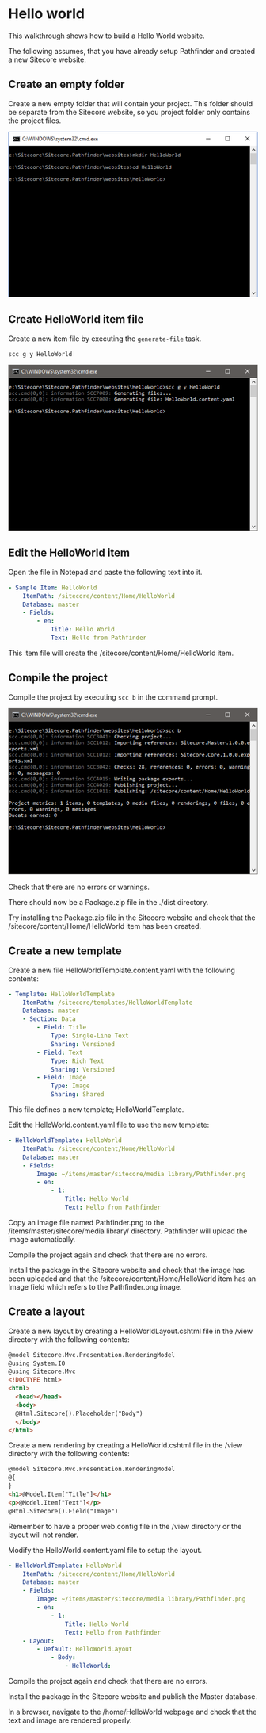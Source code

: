 # Hello world

This walkthrough shows how to build a Hello World website.

The following assumes, that you have already setup Pathfinder and created a new Sitecore website.

## Create an empty folder

Create a new empty folder that will contain your project. This folder should be separate from the
Sitecore website, so you project folder only contains the project files.

![CreateFolder](CreateFolder.png)

## Create HelloWorld item file

Create a new item file by executing the `generate-file` task.

```
scc g y HelloWorld
```

![CreateItemFile](CreateItemFile.png)

## Edit the HelloWorld item

Open the file in Notepad and paste the following text into it.

```yaml
- Sample Item: HelloWorld
    ItemPath: /sitecore/content/Home/HelloWorld
    Database: master
    - Fields:
        - en:
            Title: Hello World
            Text: Hello from Pathfinder
```

This item file will create the /sitecore/content/Home/HelloWorld item.

## Compile the project

Compile the project by executing `scc b` in the command prompt. 

![CompileProject](CompileProject.png)

Check that there are no errors or warnings.

There should now be a Package.zip file in the ./dist directory. 

Try installing the Package.zip file in the Sitecore website and check that the /sitecore/content/Home/HelloWorld item has been created.

## Create a new template

Create a new file HelloWorldTemplate.content.yaml with the following contents:

```yaml
- Template: HelloWorldTemplate
    ItemPath: /sitecore/templates/HelloWorldTemplate
    Database: master
    - Section: Data
        - Field: Title
            Type: Single-Line Text
            Sharing: Versioned
        - Field: Text
            Type: Rich Text
            Sharing: Versioned
        - Field: Image
            Type: Image
            Sharing: Shared
```

This file defines a new template; HelloWorldTemplate. 

Edit the HelloWorld.content.yaml file to use the new template:

```yaml
- HelloWorldTemplate: HelloWorld
    ItemPath: /sitecore/content/Home/HelloWorld
    Database: master
    - Fields:
        Image: ~/items/master/sitecore/media library/Pathfinder.png
        - en:
            - 1:
                Title: Hello World
                Text: Hello from Pathfinder
```

Copy an image file named Pathfinder.png to the /items/master/sitecore/media library/ directory. Pathfinder will upload the image automatically.

Compile the project again and check that there are no errors.

Install the package in the Sitecore website and check that the image has been uploaded and that the /sitecore/content/Home/HelloWorld item has
an Image field which refers to the Pathfinder.png image.

## Create a layout

Create a new layout by creating a HelloWorldLayout.cshtml file in the /view directory with the following contents:

```html
@model Sitecore.Mvc.Presentation.RenderingModel
@using System.IO
@using Sitecore.Mvc
<!DOCTYPE html>
<html>
  <head></head>
  <body>
  @Html.Sitecore().Placeholder("Body")
  </body>
</html>
```

Create a new rendering by creating a HelloWorld.cshtml file in the /view directory with the following contents:

```html
@model Sitecore.Mvc.Presentation.RenderingModel
@{
}
<h1>@Model.Item["Title"]</h1>
<p>@Model.Item["Text"]</p>
@Html.Sitecore().Field("Image")
```

Remember to have a proper web.config file in the /view directory or the layout will not render.

Modify the HelloWorld.content.yaml file to setup the layout.

```yaml
- HelloWorldTemplate: HelloWorld
    ItemPath: /sitecore/content/Home/HelloWorld
    Database: master
    - Fields:
        Image: ~/items/master/sitecore/media library/Pathfinder.png
        - en:
            - 1:
                Title: Hello World
                Text: Hello from Pathfinder
    - Layout:
        - Default: HelloWorldLayout
            - Body:
                - HelloWorld:
```

Compile the project again and check that there are no errors.

Install the package in the Sitecore website and publish the Master database.

In a browser, navigate to the /home/HelloWorld webpage and check that the text and image are rendered properly.

